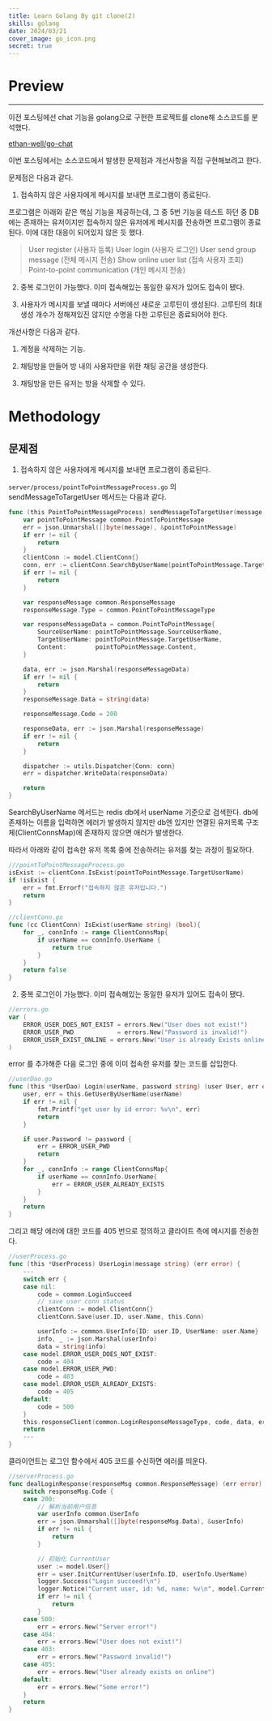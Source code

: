 ```yaml
---
title: Learn Golang By git clone(2)
skills: golang
date: 2024/03/21
cover_image: go_icon.png
secret: true
---
```


# **Preview**

---

이전 포스팅에선 chat 기능을 golang으로 구현한 프로젝트를 clone해 소스코드를 분석했다.

[ethan-well/go-chat](https://github.com/ethan-well/go-chat)

이번 포스팅에서는 소스코드에서 발생한 문제점과 개선사항을 직접 구현해보려고 한다.

문제점은 다음과 같다.

1. 접속하지 않은 사용자에게 메시지를 보내면 프로그램이 종료된다.

프로그램은 아래와 같은 핵심 기능을 제공하는데, 그 중 5번 기능을 테스트 하던 중 DB에는 존재하는 유저이지만 접속하지 않은 유저에게 메시지를 전송하면 프로그램이 종료된다. 이에 대한 대응이 되어있지 않은 듯 했다.

> User register (사용자 등록)
> User login (사용자 로그인)
> User send group message (전체 메시지 전송)
> Show online user list (접속 사용자 조회)
> Point-to-point communication (개인 메시지 전송)

2. 중복 로그인이 가능했다. 이미 접속해있는 동일한 유저가 있어도 접속이 됐다.

3. 사용자가 메시지를 보낼 때마다 서버에선 새로운 고루틴이 생성된다. 고루틴의 최대 생성 개수가 정해져있진 않지만 수명을 다한 고루틴은 종료되어야 한다.

개선사항은 다음과 같다.

1. 계정을 삭제하는 기능.

2. 채팅방을 만들어 방 내의 사용자만을 위한 채팅 공간을 생성한다.

3. 채팅방을 만든 유저는 방을 삭제할 수 있다.

# Methodology

## 문제점

1. 접속하지 않은 사용자에게 메시지를 보내면 프로그램이 종료된다.

`server/process/pointToPointMessageProcess.go` 의 sendMessageToTargetUser 메서드는 다음과 같다.

```go
func (this PointToPointMessageProcess) sendMessageToTargetUser(message string) (err error) {
	var pointToPointMessage common.PointToPointMessage
	err = json.Unmarshal([]byte(message), &pointToPointMessage)
	if err != nil {
		return
	}
	clientConn := model.ClientConn{}
	conn, err := clientConn.SearchByUserName(pointToPointMessage.TargetUserName)
	if err != nil {
		return
	}

	var responseMessage common.ResponseMessage
	responseMessage.Type = common.PointToPointMessageType

	var responseMessageData = common.PointToPointMessage{
		SourceUserName: pointToPointMessage.SourceUserName,
		TargetUserName: pointToPointMessage.TargetUserName,
		Content:        pointToPointMessage.Content,
	}

	data, err := json.Marshal(responseMessageData)
	if err != nil {
		return
	}
	responseMessage.Data = string(data)

	responseMessage.Code = 200

	responseData, err := json.Marshal(responseMessage)
	if err != nil {
		return
	}

	dispatcher := utils.Dispatcher{Conn: conn}
	err = dispatcher.WriteData(responseData)

	return
}
```

SearchByUserName 메서드는 redis db에서 userName 기준으로 검색한다. db에 존재하는 이름을 입력하면 에러가 발생하지 않지만 db엔 있지만 연결된 유저목록 구조체(ClientConnsMap)에 존재하지 않으면 애러가 발생한다.

따라서 아래와 같이 접속한 유저 목록 중에 전송하려는 유저를 찾는 과정이 필요하다.

```go
///pointToPointMessageProcess.go
isExist := clientConn.IsExist(pointToPointMessage.TargetUserName)
if !isExist {
	err = fmt.Errorf("접속하지 않은 유저입니다.")
	return
}
```

```go
//clientConn.go
func (cc ClientConn) IsExist(userName string) (bool){
	for _, connInfo := range ClientConnsMap{
		if userName == connInfo.UserName {
			return true
		}
	}
	return false
}
```

2. 중복 로그인이 가능했다. 이미 접속해있는 동일한 유저가 있어도 접속이 됐다.

```go
//errors.go
var (
	ERROR_USER_DOES_NOT_EXIST = errors.New("User does not exist!")
	ERROR_USER_PWD            = errors.New("Password is invalid!")
	ERROR_USER_EXIST_ONLINE = errors.New("User is already Exists online")
)
```

error 를 추가해준 다음 로그인 중에 이미 접속한 유저를 찾는 코드를 삽입한다.

```go
//userDao.go
func (this *UserDao) Login(userName, password string) (user User, err error) {
	user, err = this.GetUserByUserName(userName)
	if err != nil {
		fmt.Printf("get user by id error: %v\n", err)
		return
	}

	if user.Password != password {
		err = ERROR_USER_PWD
		return
	}
	for _, connInfo := range ClientConnsMap{
		if userName == connInfo.UserName{
			err = ERROR_USER_ALREADY_EXISTS
		}
	}
	return
}
```

그리고 해당 에러에 대한 코드를 405 번으로 정의하고 클라이트 측에 메시지를 전송한다.

```go
//userProcess.go
func (this *UserProcess) UserLogin(message string) (err error) {
	---
	switch err {
	case nil:
		code = common.LoginSucceed
		// save user conn status
		clientConn := model.ClientConn{}
		clientConn.Save(user.ID, user.Name, this.Conn)

		userInfo := common.UserInfo{ID: user.ID, UserName: user.Name}
		info, _ := json.Marshal(userInfo)
		data = string(info)
	case model.ERROR_USER_DOES_NOT_EXIST:
		code = 404
	case model.ERROR_USER_PWD:
		code = 403
	case model.ERROR_USER_ALREADY_EXISTS:
		code = 405
	default:
		code = 500
	}
	this.responseClient(common.LoginResponseMessageType, code, data, err)
	return
	---
}
```

클라이언트는 로그인 함수에서 405 코드를 수신하면 에러를 띄운다.

```go
//serverProcess.go
func dealLoginResponse(responseMsg common.ResponseMessage) (err error) {
	switch responseMsg.Code {
	case 200:
		// 解析当前用户信息
		var userInfo common.UserInfo
		err = json.Unmarshal([]byte(responseMsg.Data), &userInfo)
		if err != nil {
			return
		}

		// 初始化 CurrentUser
		user := model.User{}
		err = user.InitCurrentUser(userInfo.ID, userInfo.UserName)
		logger.Success("Login succeed!\n")
		logger.Notice("Current user, id: %d, name: %v\n", model.CurrentUser.UserID, model.CurrentUser.UserName)
		if err != nil {
			return
		}
	case 500:
		err = errors.New("Server error!")
	case 404:
		err = errors.New("User does not exist!")
	case 403:
		err = errors.New("Password invalid!")
	case 405:
		err = errors.New("User already exists on online")
	default:
		err = errors.New("Some error!")
	}
	return
}
```
